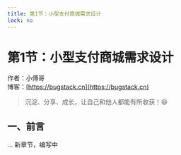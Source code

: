 ```yaml
---
title: 第1节：小型支付商城需求设计
lock: no
---
```


# 第1节：小型支付商城需求设计

作者：小傅哥
<br/>博客：[https://bugstack.cn](https://bugstack.cn)

> 沉淀、分享、成长，让自己和他人都能有所收获！😄

## 一、前言

... 新章节，编写中